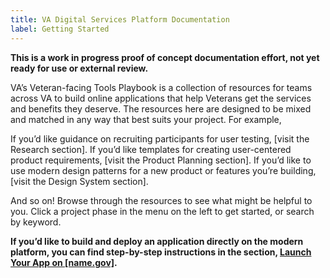```yaml
---
title: VA Digital Services Platform Documentation
label: Getting Started
---
```


**This is a work in progress proof of concept documentation effort, not yet ready for use or external review.**

VA’s Veteran-facing Tools Playbook is a collection of resources for teams across VA to build online applications that help Veterans get the services and benefits they deserve. The resources here are designed to be mixed and matched in any way that best suits your project. For example,

If you’d like guidance on recruiting participants for user testing, [visit the Research section].
If you’d like templates for creating user-centered product requirements, [visit the Product Planning section].
If you’d like to use modern design patterns for a new product or features you’re building, [visit the Design System section].

And so on! Browse through the resources to see what might be helpful to you. Click a project phase in the menu on the left to get started, or search by keyword.

**If you’d like to build and deploy an application directly on the modern platform, you can find step-by-step instructions in the section, [Launch Your App on [name.gov]](link).**
